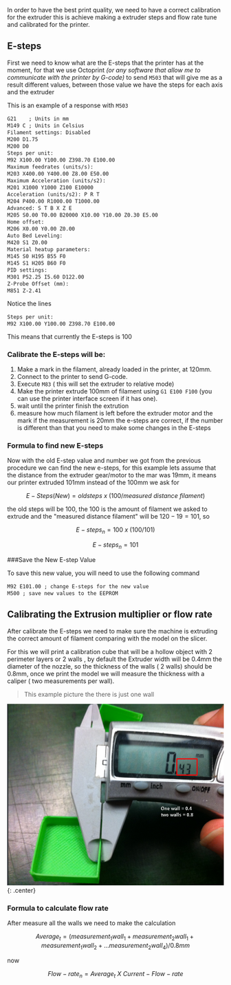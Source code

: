 In order to have the best print quality, we need to have a correct calibration for the extruder this is achieve making a extruder steps and flow rate tune and calibrated for the printer. 

## E-steps 

First we need to know what are the E-steps that the printer has at the moment, for that we use Octoprint *(or any software that allow me to communicate with the printer by G-code)* to send `M503` that will give me as a result different values, between those value we have the steps for each axis and the extruder

This is an example of  a response with `M503`
```
G21    ; Units in mm
M149 C ; Units in Celsius
Filament settings: Disabled
M200 D1.75
M200 D0
Steps per unit:
M92 X100.00 Y100.00 Z398.70 E100.00
Maximum feedrates (units/s):
M203 X400.00 Y400.00 Z8.00 E50.00
Maximum Acceleration (units/s2):
M201 X1000 Y1000 Z100 E10000
Acceleration (units/s2): P R T
M204 P400.00 R1000.00 T1000.00
Advanced: S T B X Z E
M205 S0.00 T0.00 B20000 X10.00 Y10.00 Z0.30 E5.00
Home offset:
M206 X0.00 Y0.00 Z0.00
Auto Bed Leveling:
M420 S1 Z0.00
Material heatup parameters:
M145 S0 H195 B55 F0
M145 S1 H205 B60 F0
PID settings:
M301 P52.25 I5.60 D122.00
Z-Probe Offset (mm):
M851 Z-2.41
```

Notice the lines

```
Steps per unit:
M92 X100.00 Y100.00 Z398.70 E100.00
``` 

This means that currently the E-steps is 100

### Calibrate the E-steps will be:

1. Make a mark in the filament, already loaded in the printer, at 120mm.
2. Connect to the printer to send G-code.
3. Execute `M83` ( this will  set the extruder to relative mode)
4. Make the printer extrude 100mm of filament using `G1 E100 F100` (you can use the printer interface screen if it has one).
5. wait until the printer finish the extrution
6. measure how much filament is left before the extruder motor and the mark if the measurement is 20mm the e-steps are correct, if the number is different than that you need to make some changes in the E-steps

### Formula to find new E-steps

Now with the old E-step value and number we got from the previous procedure we can find the new e-steps, for this example lets assume that the distance from the extruder gear/motor to the mar was 19mm, it means our printer extruded 101mm instead of the 100mm we ask for

$$
E-Steps(New) = old steps\ x\ (100/measured\ distance\ filament)
$$

the old steps will be 100, the 100 is the amount of filament we asked to extrude and the "measured distance filament" will be $120-19=101$, so

$$
E-steps_n = 100\ x\  (100/101)  
$$

$$
E-steps_n = 101
$$

###Save the New E-step Value

To save this new value, you will need to use the following command
```
M92 E101.00 ; change E-steps for the new value
M500 ; save new values to the EEPROM
```

## Calibrating the Extrusion multiplier or flow rate
After calibrate the E-steps we need to make sure the machine is extruding the correct amount of filament comparing with the model on the slicer.

For this we will print a calibration cube that will be a hollow object with 2 perimeter layers or 2 walls , by default the Extruder width  will be 0.4mm the diameter of the nozzle, so the thickness of the walls ( 2 walls) should be 0.8mm, once we print the model we will measure the thickness with a caliper ( two measurements per wall).

>This example picture the there is just one wall

![3d_printing_Flow_rate_001](../images/3d_printing_Flow_rate_001.png){: .center}

### Formula to calculate flow rate

After measure all the walls we need to make the calculation

$$
Average_t = (measurement_1wall_1 + measurement_2wall_1 + measurement_1wall_2 + ... measurement_2wall_4) / 0.8mm
$$

now

$$
Flow-rate_n = Average_t\ X\ Current-Flow-rate
$$

